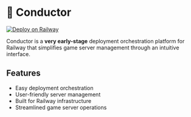 # 🚂 Conductor

[![Deploy on Railway](https://railway.com/button.svg)](https://railway.com/deploy/-nAunv?referralCode=rees)

Conductor is a **very early-stage** deployment orchestration platform for Railway that simplifies game server management through an intuitive interface.

## Features
- Easy deployment orchestration
- User-friendly server management
- Built for Railway infrastructure
- Streamlined game server operations

